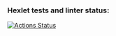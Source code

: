 ### Hexlet tests and linter status:
[![Actions Status](https://github.com/mallokqa/qa-engineer-project-84/actions/workflows/hexlet-check.yml/badge.svg)](https://github.com/mallokqa/qa-engineer-project-84/actions)